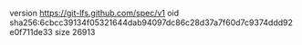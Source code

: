 version https://git-lfs.github.com/spec/v1
oid sha256:6cbcc39134f05321644dab94097dc86c28d37a7f60d7c9374ddd92e0f711de33
size 26913
